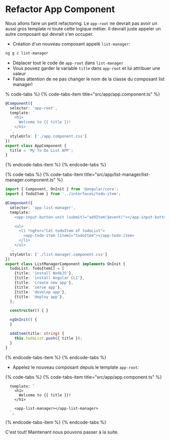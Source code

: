 # Refactor App Component

Nous allons faire un petit refactoring. Le `app-root` ne devrait pas avoir un aussi gros template ni toute cette logique métier. Il devrait juste appeler un autre composant qui devrait s'en occuper.

* Création d'un nouveau composant appelé `list-manager`:

```bash
ng g c list-manager
```

* Déplacer tout le code de `app-root` dans `list-manager`
* Vous pouvez garder la variable `title` dans `app-root` et lui attribuer une valeur
* Faites attention de ne pas changer le nom de la classe du composant list manager!

% code-tabs %}
{% code-tabs-item title="src/app/app.component.ts" %}
```typescript
@Component({
  selector: 'app-root',
  template: `
    <h1>
      Welcome to {{ title }}!
    </h1>
  `,
  styleUrls: ['./app.component.css']
})
export class AppComponent {
  title = 'My To Do List APP';
}
```
{% endcode-tabs-item %}
{% endcode-tabs %}

{% code-tabs %}
{% code-tabs-item title="src/app/list-manager/list-manager.component.ts" %}
```typescript
import { Component, OnInit } from '@angular/core';
import { TodoItem } from '../interfaces/todo-item';

@Component({
  selector: 'app-list-manager',
  template: `
    <app-input-button-unit (submit)="addItem($event)"></app-input-button-unit>

    <ul>
      <li *ngFor="let todoItem of todoList">
        <app-todo-item [item]="todoItem"></app-todo-item>
      </li>
    </ul>
  `,
  styleUrls: ['./list-manager.component.css']
})
export class ListManagerComponent implements OnInit {
  todoList: TodoItem[] = [
    {title: 'install NodeJS'},
    {title: 'install Angular CLI'},
    {title: 'create new app'},
    {title: 'serve app'},
    {title: 'develop app'},
    {title: 'deploy app'},
  ];

  constructor() { }

  ngOnInit() {
  }

  addItem(title: string) {    
    this.todoList.push({ title });
  }
}
```
{% endcode-tabs-item %}
{% endcode-tabs %}

* Appelez le nouveau composant depuis le template `app-root`:

{% code-tabs %}
{% code-tabs-item title="src/app/app.component.ts" %}
```markup
  template: `
    <h1>
      Welcome to {{ title }}!
    </h1>

    <app-list-manager></app-list-manager>
  `,
```
{% endcode-tabs-item %}
{% endcode-tabs %}

C'est tout! Maintenant nous pouvons passer à la suite.